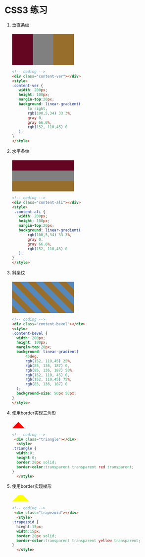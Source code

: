 # CSS3 练习
 <style>
 .content-ver {
	width: 200px;
	height: 100px;
	margin-top:20px;
	background: linear-gradient(
		to right,
		rgb(100,5,34) 33.3%,
		gray 0,
		gray 66.6%,
		rgb(152, 110,45) 0
	);
 }
 .content-ali {
	width: 200px;
	height: 100px;
	margin-top:20px;
	background: linear-gradient(
		rgb(100,5,34) 33.3%,
		gray 0,
		gray 66.6%,
		rgb(152, 110,45) 0
	);
}
.content-bevel {
	width: 200px;
	height: 100px;
	margin-top:20px;
	background: linear-gradient(
		45deg,
		rgb(152, 110,45) 25%,
		rgb(85, 136, 187) 0,
		rgb(85, 136, 187) 50%,
		rgb(152, 110, 45) 0,
		rgb(152, 110,45) 75%,
		rgb(85, 136, 187) 0
	);
	background-size: 50px 50px;
}
.triangle {
	width:0;
	height:0;
	border:20px solid;
	border-color:transparent transparent red transparent;
}
.trapezoid {
	hieght:15px;
	width:15px;
	border:20px solid;
	border-color:transparent transparent yellow transparent;
}
 </style>
<ol>
 <li>垂直条纹</li>
 <div class="content-ver"></div>

 ```html
<!-- coding -->
<div class="content-ver"></div>
<style>
 .content-ver {
	width: 200px;
	height: 100px;
	margin-top:20px;
	background: linear-gradient(
		to right,
		rgb(100,5,34) 33.3%,
		gray 0,
		gray 66.6%,
		rgb(152, 110,45) 0
	);
 }
</style>
```
 <li>水平条纹</li>
 <div class="content-ali"></div>
    
 ```html
<!-- coding -->
<div class="content-ali"></div>
<style>
  .content-ali {
	width: 200px;
	height: 100px;
	margin-top:20px;
	background: linear-gradient(
		rgb(100,5,34) 33.3%,
		gray 0,
		gray 66.6%,
		rgb(152, 110,45) 0
	);
 }
</style>
 ```
 <li>斜条纹</li>
 <div class="content-bevel"></div>

  ```html
<!-- coding -->
<div class="content-bevel"></div>
<style>
.content-bevel {
	width: 200px;
	height: 100px;
	margin-top:20px;
	background: linear-gradient(
		45deg,
		rgb(152, 110,45) 25%,
		rgb(85, 136, 187) 0,
		rgb(85, 136, 187) 50%,
		rgb(152, 110, 45) 0,
		rgb(152, 110,45) 75%,
		rgb(85, 136, 187) 0
	);
	background-size: 50px 50px;
}
</style>
 ```

 <li>使用border实现三角形</li>
 <div class="triangle"></div>

  ``` html
<!-- coding -->
   <div class="triangle"></div>
	<style>
.triangle {
	width:0;
	height:0;
	border:20px solid;
	border-color:transparent transparent red transparent;
 }
	</style>
```

 <li>使用border实现梯形</li>
 <div class="trapezoid"></div>

  ```html
  <!-- coding -->
   <div class="trapezoid"></div>
	<style>
.trapezoid {
	hieght:15px;
	width:15px;
	border:20px solid;
	border-color:transparent transparent yellow transparent;
}
	</style>
```

</ol>

